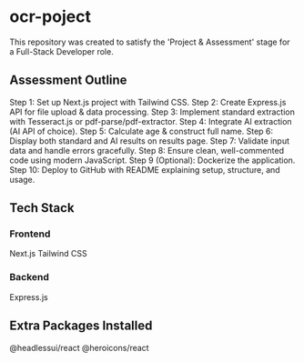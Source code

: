 # ocr-poject
This repository was created to satisfy the 'Project &amp; Assessment' stage for a Full-Stack Developer role.

## Assessment Outline
Step 1: Set up Next.js project with Tailwind CSS.
Step 2: Create Express.js API for file upload & data processing.
Step 3: Implement standard extraction with Tesseract.js or pdf-parse/pdf-extractor.
Step 4: Integrate AI extraction (AI API of choice).
Step 5: Calculate age & construct full name.
Step 6: Display both standard and AI results on results page.
Step 7: Validate input data and handle errors gracefully.
Step 8: Ensure clean, well-commented code using modern JavaScript.
Step 9 (Optional): Dockerize the application.
Step 10: Deploy to GitHub with README explaining setup, structure, and usage.

## Tech Stack
### Frontend
Next.js
Tailwind CSS

### Backend
Express.js


## Extra Packages Installed
@headlessui/react
@heroicons/react